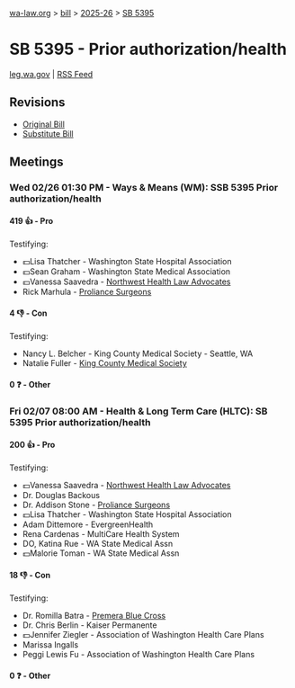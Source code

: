 [wa-law.org](/) > [bill](/bill/) > [2025-26](/bill/2025-26/) > [SB 5395](/bill/2025-26/sb/5395/)

# SB 5395 - Prior authorization/health
[leg.wa.gov](https://app.leg.wa.gov/billsummary?BillNumber=5395&Year=2025&Initiative=false) | [RSS Feed](./rss.xml)

## Revisions
* [Original Bill](1/)
* [Substitute Bill](S/)

## Meetings
### Wed 02/26 01:30 PM - Ways & Means (WM): SSB 5395 Prior authorization/health
#### 419 👍 - Pro
Testifying:
* 💵Lisa Thatcher - Washington State Hospital Association
* 💵Sean Graham - Washington State Medical Association
* 💵Vanessa Saavedra - [Northwest Health Law Advocates](/org/northwest_health_law_advocates/)
* Rick Marhula - [Proliance Surgeons](/org/proliance_surgeons/)

#### 4 👎 - Con
Testifying:
* Nancy L. Belcher - King County Medical Society - Seattle, WA
* Natalie Fuller - [King County Medical Society](/org/king_county_medical_society/)

#### 0 ❓ - Other

### Fri 02/07 08:00 AM - Health & Long Term Care (HLTC): SB 5395 Prior authorization/health
#### 200 👍 - Pro
Testifying:
* 💵Vanessa Saavedra - [Northwest Health Law Advocates](/org/northwest_health_law_advocates/)
* Dr. Douglas Backous
* Dr. Addison Stone - [Proliance Surgeons](/org/proliance_surgeons/)
* 💵Lisa Thatcher - Washington State Hospital Association
* Adam Dittemore - EvergreenHealth
* Rena Cardenas - MultiCare Health System
* DO, Katina Rue - WA State Medical Assn
* 💵Malorie Toman - WA State Medical Assn

#### 18 👎 - Con
Testifying:
* Dr. Romilla Batra - [Premera Blue Cross](/org/premera_blue_cross/)
* Dr. Chris Berlin - Kaiser Permanente
* 💵Jennifer Ziegler - Association of Washington Health Care Plans
* Marissa Ingalls
* Peggi Lewis Fu - Association of Washington Health Care Plans

#### 0 ❓ - Other

